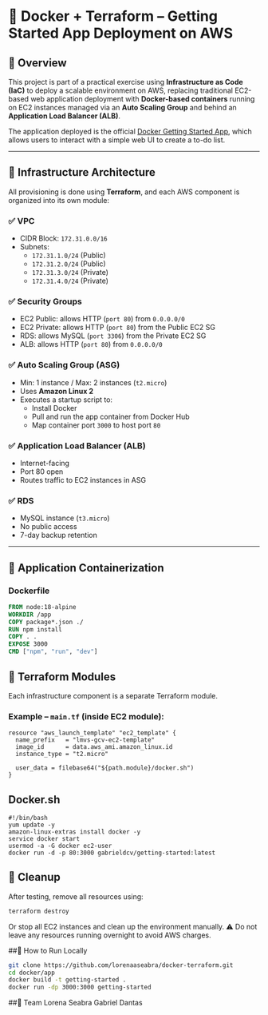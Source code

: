 # 🚀 Docker + Terraform – Getting Started App Deployment on AWS

## 📌 Overview

This project is part of a practical exercise using **Infrastructure as Code (IaC)** to deploy a scalable environment on AWS, replacing traditional EC2-based web application deployment with **Docker-based containers** running on EC2 instances managed via an **Auto Scaling Group** and behind an **Application Load Balancer (ALB)**.

The application deployed is the official [Docker Getting Started App](https://github.com/docker/getting-started/tree/master/app), which allows users to interact with a simple web UI to create a to-do list.

---

## 🧱 Infrastructure Architecture

All provisioning is done using **Terraform**, and each AWS component is organized into its own module:

### ✅ VPC
- CIDR Block: `172.31.0.0/16`
- Subnets:
  - `172.31.1.0/24` (Public)
  - `172.31.2.0/24` (Public)
  - `172.31.3.0/24` (Private)
  - `172.31.4.0/24` (Private)

### ✅ Security Groups
- EC2 Public: allows HTTP (`port 80`) from `0.0.0.0/0`
- EC2 Private: allows HTTP (`port 80`) from the Public EC2 SG
- RDS: allows MySQL (`port 3306`) from the Private EC2 SG
- ALB: allows HTTP (`port 80`) from `0.0.0.0/0`

### ✅ Auto Scaling Group (ASG)
- Min: 1 instance / Max: 2 instances (`t2.micro`)
- Uses **Amazon Linux 2**
- Executes a startup script to:
  - Install Docker
  - Pull and run the app container from Docker Hub
  - Map container port `3000` to host port `80`

### ✅ Application Load Balancer (ALB)
- Internet-facing
- Port 80 open
- Routes traffic to EC2 instances in ASG

### ✅ RDS
- MySQL instance (`t3.micro`)
- No public access
- 7-day backup retention

---

## 🐳 Application Containerization

### Dockerfile

```Dockerfile
FROM node:18-alpine
WORKDIR /app
COPY package*.json ./
RUN npm install
COPY . .
EXPOSE 3000
CMD ["npm", "run", "dev"]
```
## 🧩 Terraform Modules

Each infrastructure component is a separate Terraform module.

### Example – `main.tf` (inside EC2 module):

```hcl
resource "aws_launch_template" "ec2_template" {
  name_prefix   = "lmvs-gcv-ec2-template"
  image_id      = data.aws_ami.amazon_linux.id
  instance_type = "t2.micro"

  user_data = filebase64("${path.module}/docker.sh")
}
```

## Docker.sh
```
#!/bin/bash
yum update -y
amazon-linux-extras install docker -y
service docker start
usermod -a -G docker ec2-user
docker run -d -p 80:3000 gabrieldcv/getting-started:latest
```

## 🧹 Cleanup

After testing, remove all resources using:

```bash
terraform destroy
```
Or stop all EC2 instances and clean up the environment manually.
⚠️ Do not leave any resources running overnight to avoid AWS charges.

##🧪 How to Run Locally

```bash
git clone https://github.com/lorenaaseabra/docker-terraform.git
cd docker/app
docker build -t getting-started .
docker run -dp 3000:3000 getting-started
```

##👥 Team
Lorena Seabra
Gabriel Dantas
